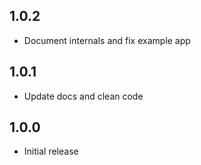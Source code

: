 ## 1.0.2

* Document internals and fix example app

## 1.0.1

* Update docs and clean code

## 1.0.0

* Initial release
